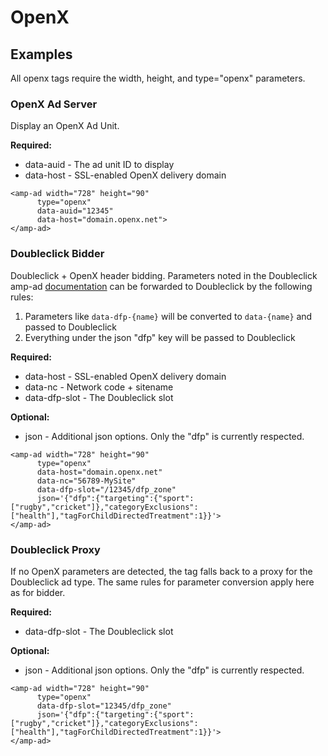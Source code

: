 <!---
Copyright 2015 The AMP HTML Authors. All Rights Reserved.

Licensed under the Apache License, Version 2.0 (the "License");
you may not use this file except in compliance with the License.
You may obtain a copy of the License at

      http://www.apache.org/licenses/LICENSE-2.0

Unless required by applicable law or agreed to in writing, software
distributed under the License is distributed on an "AS-IS" BASIS,
WITHOUT WARRANTIES OR CONDITIONS OF ANY KIND, either express or implied.
See the License for the specific language governing permissions and
limitations under the License.
-->

# OpenX

## Examples

All openx <amp-ad> tags require the width, height, and type="openx" parameters.

### OpenX Ad Server

Display an OpenX Ad Unit.

__Required:__

- data-auid - The ad unit ID to display
- data-host - SSL-enabled OpenX delivery domain

```
<amp-ad width="728" height="90"
      type="openx"
      data-auid="12345"
      data-host="domain.openx.net">
</amp-ad>
```

### Doubleclick Bidder

Doubleclick + OpenX header bidding. Parameters noted in the Doubleclick amp-ad [documentation](doubleclick.md) can be
forwarded to Doubleclick by the following rules:

1. Parameters like `data-dfp-{name}` will be converted to `data-{name}` and passed to Doubleclick
2. Everything under the json "dfp" key will be passed to Doubleclick

__Required:__

- data-host - SSL-enabled OpenX delivery domain
- data-nc - Network code + sitename
- data-dfp-slot - The Doubleclick slot

__Optional:__

- json - Additional json options. Only the "dfp" is currently respected.

```
<amp-ad width="728" height="90"
      type="openx"
      data-host="domain.openx.net"
      data-nc="56789-MySite"
      data-dfp-slot="/12345/dfp_zone"
      json='{"dfp":{"targeting":{"sport":["rugby","cricket"]},"categoryExclusions":["health"],"tagForChildDirectedTreatment":1}}'>
</amp-ad>
```

### Doubleclick Proxy

If no OpenX parameters are detected, the tag falls back to a proxy for the Doubleclick ad type. The same rules for
 parameter conversion apply here as for bidder.

 __Required:__

 - data-dfp-slot - The Doubleclick slot

 __Optional:__

 - json - Additional json options. Only the "dfp" is currently respected.

```
<amp-ad width="728" height="90"
      type="openx"
      data-dfp-slot="12345/dfp_zone"
      json='{"dfp":{"targeting":{"sport":["rugby","cricket"]},"categoryExclusions":["health"],"tagForChildDirectedTreatment":1}}'>
</amp-ad>
```
